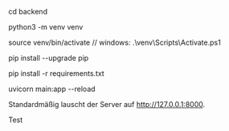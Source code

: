 cd backend

python3 -m venv venv

source venv/bin/activate     // windows: .\\venv\\Scripts\\Activate.ps1

pip install --upgrade pip

pip install -r requirements.txt

uvicorn main:app --reload

Standardmäßig lauscht der Server auf http://127.0.0.1:8000.

Test